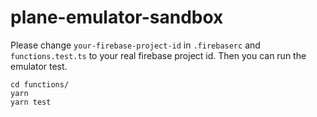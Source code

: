 # plane-emulator-sandbox

Please change `your-firebase-project-id` in `.firebaserc` and `functions.test.ts` to your real firebase project id.
Then you can run the emulator test.

```
cd functions/
yarn
yarn test
```